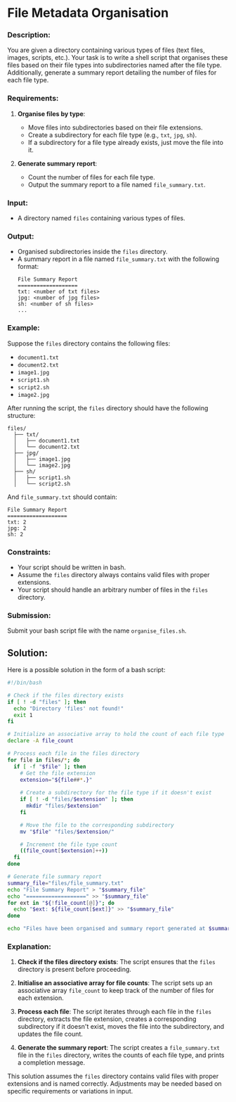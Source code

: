 # File Metadata Organisation

### Description:
You are given a directory containing various types of files (text files, images, scripts, etc.). Your task is to write a shell script that organises these files based on their file types into subdirectories named after the file type. Additionally, generate a summary report detailing the number of files for each file type.

### Requirements:
1. **Organise files by type**:
    - Move files into subdirectories based on their file extensions.
    - Create a subdirectory for each file type (e.g., `txt`, `jpg`, `sh`).
    - If a subdirectory for a file type already exists, just move the file into it.

2. **Generate summary report**:
    - Count the number of files for each file type.
    - Output the summary report to a file named `file_summary.txt`.

### Input:
- A directory named `files` containing various types of files.

### Output:
- Organised subdirectories inside the `files` directory.
- A summary report in a file named `file_summary.txt` with the following format:
  ```
  File Summary Report
  ===================
  txt: <number of txt files>
  jpg: <number of jpg files>
  sh: <number of sh files>
  ...
  ```

### Example:
Suppose the `files` directory contains the following files:
- `document1.txt`
- `document2.txt`
- `image1.jpg`
- `script1.sh`
- `script2.sh`
- `image2.jpg`

After running the script, the `files` directory should have the following structure:
```
files/
  ├── txt/
  │   ├── document1.txt
  │   └── document2.txt
  ├── jpg/
  │   ├── image1.jpg
  │   └── image2.jpg
  ├── sh/
  │   ├── script1.sh
  │   └── script2.sh
```

And `file_summary.txt` should contain:
```
File Summary Report
===================
txt: 2
jpg: 2
sh: 2
```

### Constraints:
- Your script should be written in bash.
- Assume the `files` directory always contains valid files with proper extensions.
- Your script should handle an arbitrary number of files in the `files` directory.

### Submission:
Submit your bash script file with the name `organise_files.sh`.

## Solution:

Here is a possible solution in the form of a bash script:

```bash
#!/bin/bash

# Check if the files directory exists
if [ ! -d "files" ]; then
  echo "Directory 'files' not found!"
  exit 1
fi

# Initialize an associative array to hold the count of each file type
declare -A file_count

# Process each file in the files directory
for file in files/*; do
  if [ -f "$file" ]; then
    # Get the file extension
    extension="${file##*.}"
    
    # Create a subdirectory for the file type if it doesn't exist
    if [ ! -d "files/$extension" ]; then
      mkdir "files/$extension"
    fi

    # Move the file to the corresponding subdirectory
    mv "$file" "files/$extension/"

    # Increment the file type count
    ((file_count[$extension]++))
  fi
done

# Generate file summary report
summary_file="files/file_summary.txt"
echo "File Summary Report" > "$summary_file"
echo "===================" >> "$summary_file"
for ext in "${!file_count[@]}"; do
  echo "$ext: ${file_count[$ext]}" >> "$summary_file"
done

echo "Files have been organised and summary report generated at $summary_file"
```

### Explanation:

1. **Check if the files directory exists**: The script ensures that the `files` directory is present before proceeding.

2. **Initialise an associative array for file counts**: The script sets up an associative array `file_count` to keep track of the number of files for each extension.

3. **Process each file**: The script iterates through each file in the `files` directory, extracts the file extension, creates a corresponding subdirectory if it doesn't exist, moves the file into the subdirectory, and updates the file count.

4. **Generate the summary report**: The script creates a `file_summary.txt` file in the `files` directory, writes the counts of each file type, and prints a completion message.

This solution assumes the `files` directory contains valid files with proper extensions and is named correctly. Adjustments may be needed based on specific requirements or variations in input.